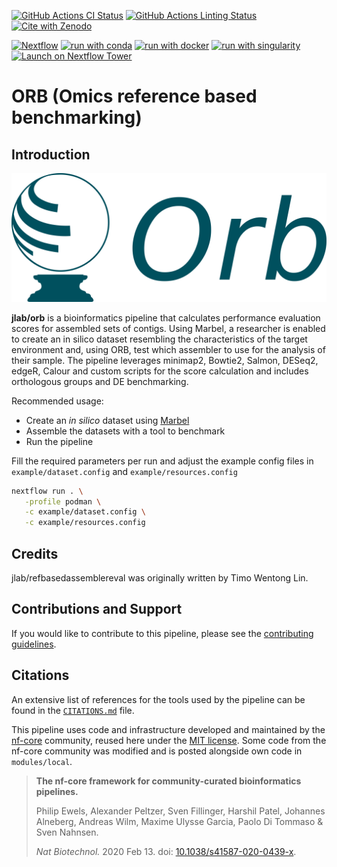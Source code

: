 [![GitHub Actions CI Status](https://github.com/jlab/refbasedassemblereval/workflows/nf-core%20CI/badge.svg)](https://github.com/jlab/refbasedassemblereval/actions?query=workflow%3A%22nf-core+CI%22)
[![GitHub Actions Linting Status](https://github.com/jlab/refbasedassemblereval/workflows/nf-core%20linting/badge.svg)](https://github.com/jlab/refbasedassemblereval/actions?query=workflow%3A%22nf-core+linting%22)[![Cite with Zenodo](http://img.shields.io/badge/DOI-10.5281/zenodo.XXXXXXX-1073c8?labelColor=000000)](https://doi.org/10.5281/zenodo.XXXXXXX)

[![Nextflow](https://img.shields.io/badge/nextflow%20DSL2-%E2%89%A523.04.0-23aa62.svg)](https://www.nextflow.io/)
[![run with conda](http://img.shields.io/badge/run%20with-conda-3EB049?labelColor=000000&logo=anaconda)](https://docs.conda.io/en/latest/)
[![run with docker](https://img.shields.io/badge/run%20with-docker-0db7ed?labelColor=000000&logo=docker)](https://www.docker.com/)
[![run with singularity](https://img.shields.io/badge/run%20with-singularity-1d355c.svg?labelColor=000000)](https://sylabs.io/docs/)
[![Launch on Nextflow Tower](https://img.shields.io/badge/Launch%20%F0%9F%9A%80-Nextflow%20Tower-%234256e7)](https://tower.nf/launch?pipeline=https://github.com/jlab/refbasedassemblereval)

# ORB (Omics reference based benchmarking)

## Introduction

![ORB logo](./resources/logos/orb_logo.png)

**jlab/orb** is a bioinformatics pipeline that calculates performance evaluation scores for assembled sets of contigs. Using Marbel, a researcher is enabled to create an in silico dataset resembling the characteristics of the target environment and, using ORB, test which assembler to use for the analysis of their sample. The pipeline leverages minimap2, Bowtie2, Salmon, DESeq2, edgeR, Calour and custom scripts for the score calculation and includes orthologous groups and DE benchmarking.

Recommended usage:

* Create an *in silico* dataset using [Marbel](https://anaconda.org/bioconda/marbel)
* Assemble the datasets with a tool to benchmark
* Run the pipeline

Fill the required parameters per run and adjust the example config files in `example/dataset.config` and `example/resources.config`

```bash
nextflow run . \
   -profile podman \
   -c example/dataset.config \
   -c example/resources.config
```

## Credits

jlab/refbasedassemblereval was originally written by Timo Wentong Lin.

## Contributions and Support

If you would like to contribute to this pipeline, please see the [contributing guidelines](.github/CONTRIBUTING.md).

## Citations

<!-- TODO nf-core: Add bibliography of tools and data used in your pipeline -->

An extensive list of references for the tools used by the pipeline can be found in the [`CITATIONS.md`](CITATIONS.md) file.

This pipeline uses code and infrastructure developed and maintained by the [nf-core](https://nf-co.re) community, reused here under the [MIT license](https://github.com/nf-core/tools/blob/master/LICENSE). Some code from the nf-core community was modified and is posted alongside own code in `modules/local`.

> **The nf-core framework for community-curated bioinformatics pipelines.**
>
> Philip Ewels, Alexander Peltzer, Sven Fillinger, Harshil Patel, Johannes Alneberg, Andreas Wilm, Maxime Ulysse Garcia, Paolo Di Tommaso & Sven Nahnsen.
>
> _Nat Biotechnol._ 2020 Feb 13. doi: [10.1038/s41587-020-0439-x](https://dx.doi.org/10.1038/s41587-020-0439-x).
